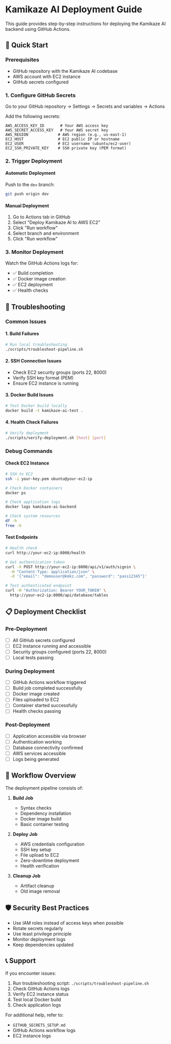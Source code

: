 # Kamikaze AI Deployment Guide

This guide provides step-by-step instructions for deploying the Kamikaze AI backend using GitHub Actions.

## 🚀 Quick Start

### Prerequisites
- GitHub repository with the Kamikaze AI codebase
- AWS account with EC2 instance
- GitHub secrets configured

### 1. Configure GitHub Secrets

Go to your GitHub repository → Settings → Secrets and variables → Actions

Add the following secrets:

```
AWS_ACCESS_KEY_ID       # Your AWS access key
AWS_SECRET_ACCESS_KEY   # Your AWS secret key
AWS_REGION             # AWS region (e.g., us-east-1)
EC2_HOST               # EC2 public IP or hostname
EC2_USER               # EC2 username (ubuntu/ec2-user)
EC2_SSH_PRIVATE_KEY    # SSH private key (PEM format)
```

### 2. Trigger Deployment

#### Automatic Deployment
Push to the `dev` branch:
```bash
git push origin dev
```

#### Manual Deployment
1. Go to Actions tab in GitHub
2. Select "Deploy Kamikaze AI to AWS EC2"
3. Click "Run workflow"
4. Select branch and environment
5. Click "Run workflow"

### 3. Monitor Deployment

Watch the GitHub Actions logs for:
- ✅ Build completion
- ✅ Docker image creation
- ✅ EC2 deployment
- ✅ Health checks

## 🔧 Troubleshooting

### Common Issues

#### 1. Build Failures
```bash
# Run local troubleshooting
./scripts/troubleshoot-pipeline.sh
```

#### 2. SSH Connection Issues
- Check EC2 security groups (ports 22, 8000)
- Verify SSH key format (PEM)
- Ensure EC2 instance is running

#### 3. Docker Build Issues
```bash
# Test Docker build locally
docker build -t kamikaze-ai-test .
```

#### 4. Health Check Failures
```bash
# Verify deployment
./scripts/verify-deployment.sh [host] [port]
```

### Debug Commands

#### Check EC2 Instance
```bash
# SSH to EC2
ssh -i your-key.pem ubuntu@your-ec2-ip

# Check Docker containers
docker ps

# Check application logs
docker logs kamikaze-ai-backend

# Check system resources
df -h
free -h
```

#### Test Endpoints
```bash
# Health check
curl http://your-ec2-ip:8000/health

# Get authentication token
curl -X POST http://your-ec2-ip:8000/api/v1/auth/signin \
  -H "Content-Type: application/json" \
  -d '{"email": "demouser@kmkz.com", "password": "pass12345"}'

# Test authenticated endpoint
curl -H "Authorization: Bearer YOUR_TOKEN" \
  http://your-ec2-ip:8000/api/database/tables
```

## 📋 Deployment Checklist

### Pre-Deployment
- [ ] All GitHub secrets configured
- [ ] EC2 instance running and accessible
- [ ] Security groups configured (ports 22, 8000)
- [ ] Local tests passing

### During Deployment
- [ ] GitHub Actions workflow triggered
- [ ] Build job completed successfully
- [ ] Docker image created
- [ ] Files uploaded to EC2
- [ ] Container started successfully
- [ ] Health checks passing

### Post-Deployment
- [ ] Application accessible via browser
- [ ] Authentication working
- [ ] Database connectivity confirmed
- [ ] AWS services accessible
- [ ] Logs being generated

## 🔄 Workflow Overview

The deployment pipeline consists of:

1. **Build Job**
   - Syntax checks
   - Dependency installation
   - Docker image build
   - Basic container testing

2. **Deploy Job**
   - AWS credentials configuration
   - SSH key setup
   - File upload to EC2
   - Zero-downtime deployment
   - Health verification

3. **Cleanup Job**
   - Artifact cleanup
   - Old image removal

## 🛡️ Security Best Practices

- Use IAM roles instead of access keys when possible
- Rotate secrets regularly
- Use least privilege principle
- Monitor deployment logs
- Keep dependencies updated

## 📞 Support

If you encounter issues:

1. Run troubleshooting script: `./scripts/troubleshoot-pipeline.sh`
2. Check GitHub Actions logs
3. Verify EC2 instance status
4. Test local Docker build
5. Check application logs

For additional help, refer to:
- `GITHUB_SECRETS_SETUP.md`
- GitHub Actions workflow logs
- EC2 instance logs

